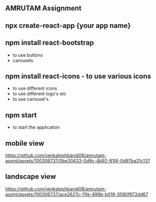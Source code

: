 ## AMRUTAM Assignment 


## npx create-react-app {your app name}

## npm install react-bootstrap
 - to use buttons
 - carousels

## npm install react-icons - to use various icons 
  - to use different icons
  - to use different logo's etc
  - to use carousel's

## npm start
  - to start the application

## mobile view 

https://github.com/venkateshbandi08/amrutam-assmt/assets/100306737/0be30433-0d9c-4b92-81f4-0d97ba31c137

## landscape view

https://github.com/venkateshbandi08/amrutam-assmt/assets/100306737/ace2627c-11fe-499b-b018-3580f972dd67
